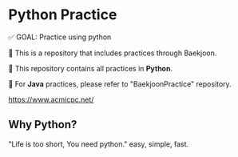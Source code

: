 # Python Practice

✅ GOAL: Practice using python

📌 This is a repository that includes practices through Baekjoon.

📌 This repository contains all practices in **Python**.

📌 For **Java** practices, please refer to "BaekjoonPractice" repository.

https://www.acmicpc.net/

## Why Python?
"Life is too short, You need python."
easy, simple, fast.
